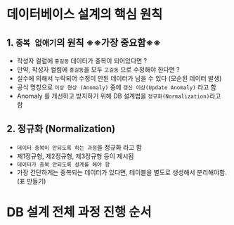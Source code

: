 # 데이터베이스 설계의 핵심 원칙

## 1. `중복 없애기`의 원칙 ※※가장 중요함※※

- 작성자 컬럼에 `홍길동` 데이터가 중복이 되어있다면 ?
- 만약, 작성자 컬럼에 `홍길동`을 모두 `고길동` 으로 수정해야 한다면 ?
- 실수에 의해서 누락되어 수정이 안된 데이터가 남을 수 있다 (모순된 데이터 발생)
- 공식 명칭으로 `이상 현상 (Anomaly)` 중에 `갱신 이상(Update Anomaly)` 라고 함
- Anomaly 를 개선하고 방지하기 위해 DB 설계법을 `정규화(Normalization)`라고 함

## 2. 정규화 (Normalization)

- `데이터 중복이 안되도록 하는 과정`을 정규화 라고 함
- 제1정규형, 제2정규형, 제3정규형 등이 제시됨
- `데이터가 중복 안되도록 설계를 해야 함`
- 가장 간단하게는 중복되는 데이터가 있다면, 테이블을 별도로 생성해서 분리해야함. (표 만들기)

# DB 설계 전체 과정 진행 순서
